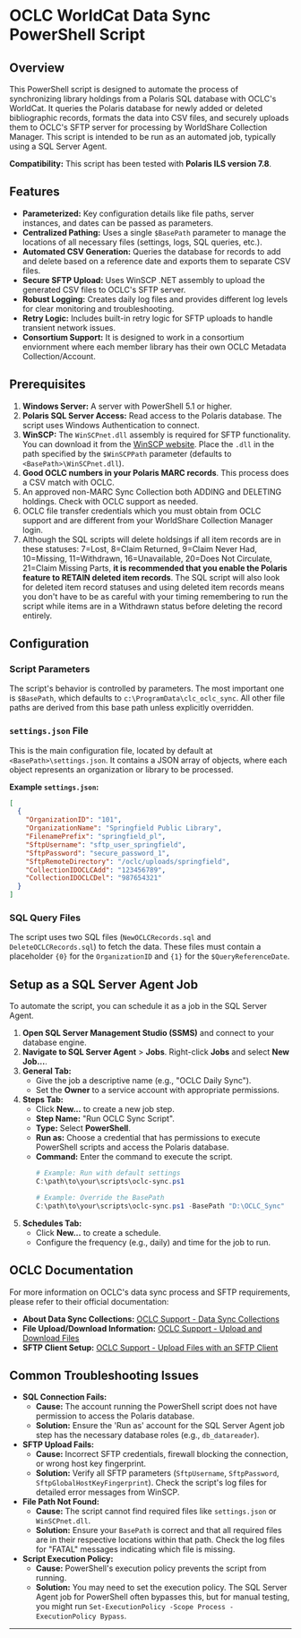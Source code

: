 # OCLC WorldCat Data Sync PowerShell Script

## Overview

This PowerShell script is designed to automate the process of synchronizing library holdings from a Polaris SQL database with OCLC's WorldCat. It queries the Polaris database for newly added or deleted bibliographic records, formats the data into CSV files, and securely uploads them to OCLC's SFTP server for processing by WorldShare Collection Manager.
This script is intended to be run as an automated job, typically using a SQL Server Agent.

**Compatibility:** This script has been tested with **Polaris ILS version 7.8**. 

## Features

- **Parameterized:** Key configuration details like file paths, server instances, and dates can be passed as parameters.
- **Centralized Pathing:** Uses a single `$BasePath` parameter to manage the locations of all necessary files (settings, logs, SQL queries, etc.).
- **Automated CSV Generation:** Queries the database for records to add and delete based on a reference date and exports them to separate CSV files.
- **Secure SFTP Upload:** Uses WinSCP .NET assembly to upload the generated CSV files to OCLC's SFTP server.
- **Robust Logging:** Creates daily log files and provides different log levels for clear monitoring and troubleshooting.
- **Retry Logic:** Includes built-in retry logic for SFTP uploads to handle transient network issues.
- **Consortium Support:** It is designed to work in a consortium enviornment where each member library has their own OCLC Metadata Collection/Account.

## Prerequisites

1.  **Windows Server:** A server with PowerShell 5.1 or higher.
2.  **Polaris SQL Server Access:** Read access to the Polaris database. The script uses Windows Authentication to connect.
3.  **WinSCP:** The `WinSCPnet.dll` assembly is required for SFTP functionality. You can download it from the [WinSCP website](https://winscp.net/eng/downloads.php). Place the `.dll` in the path specified by the `$WinSCPPath` parameter (defaults to `<BasePath>\WinSCPnet.dll`).
4.  **Good OCLC numbers in your Polaris MARC records**. This process does a CSV match with OCLC.
5.  An approved non-MARC Sync Collection both ADDING and DELETING holdings. Check with OCLC support as needed.
6.  OCLC file transfer credentials which you must obtain from OCLC support and are different from your WorldShare Collection Manager login.
7.  Although the SQL scripts will delete holdsings if all item records are in these statuses: 7=Lost, 8=Claim Returned, 9=Claim Never Had, 10=Missing, 11=Withdrawn, 16=Unavailable, 20=Does Not Circulate, 21=Claim Missing Parts, **it is recommended that you enable the Polaris feature to RETAIN deleted item records**. The SQL script will also look for deleted item record statuses and using deleted item records means you don't have to be as careful with your timing remembering to run the script while items are in a Withdrawn status before deleting the record entirely.

## Configuration

### Script Parameters

The script's behavior is controlled by parameters. The most important one is `$BasePath`, which defaults to `c:\ProgramData\clc_oclc_sync`. All other file paths are derived from this base path unless explicitly overridden.

### `settings.json` File

This is the main configuration file, located by default at `<BasePath>\settings.json`. It contains a JSON array of objects, where each object represents an organization or library to be processed.

**Example `settings.json`:**
```json
[
  {
    "OrganizationID": "101",
    "OrganizationName": "Springfield Public Library",
    "FilenamePrefix": "springfield_pl",
    "SftpUsername": "sftp_user_springfield",
    "SftpPassword": "secure_password_1",
    "SftpRemoteDirectory": "/oclc/uploads/springfield",
    "CollectionIDOCLCAdd": "123456789",
    "CollectionIDOCLCDel": "987654321"
  }
]
```

### SQL Query Files

The script uses two SQL files (`NewOCLCRecords.sql` and `DeleteOCLCRecords.sql`) to fetch the data. These files must contain a placeholder `{0}` for the `OrganizationID` and `{1}` for the `$QueryReferenceDate`.

## Setup as a SQL Server Agent Job

To automate the script, you can schedule it as a job in the SQL Server Agent.

1.  **Open SQL Server Management Studio (SSMS)** and connect to your database engine.
2.  **Navigate to SQL Server Agent** > **Jobs**. Right-click **Jobs** and select **New Job...**.
3.  **General Tab:**
    *   Give the job a descriptive name (e.g., "OCLC Daily Sync").
    *   Set the **Owner** to a service account with appropriate permissions.
4.  **Steps Tab:**
    *   Click **New...** to create a new job step.
    *   **Step Name:** "Run OCLC Sync Script".
    *   **Type:** Select **PowerShell**.
    *   **Run as:** Choose a credential that has permissions to execute PowerShell scripts and access the Polaris database.
    *   **Command:** Enter the command to execute the script.
        ```powershell
        # Example: Run with default settings
        C:\path\to\your\scripts\oclc-sync.ps1

        # Example: Override the BasePath
        C:\path\to\your\scripts\oclc-sync.ps1 -BasePath "D:\OCLC_Sync"
        ```
5.  **Schedules Tab:**
    *   Click **New...** to create a schedule.
    *   Configure the frequency (e.g., daily) and time for the job to run.

## OCLC Documentation

For more information on OCLC's data sync process and SFTP requirements, please refer to their official documentation:

-   **About Data Sync Collections:** [OCLC Support - Data Sync Collections](https://help.oclc.org/Metadata_Services/WorldShare_Collection_Manager/Data_sync_collections)
-   **File Upload/Download Information:** [OCLC Support - Upload and Download Files](https://help.oclc.org/Metadata_Services/WorldShare_Collection_Manager/Get_started/Upload_and_download_files)
-   **SFTP Client Setup:** [OCLC Support - Upload Files with an SFTP Client](https://help.oclc.org/Librarian_Toolbox/Exchange_files_with_OCLC/Upload_files_with_SFTP/20SFTP_client)

## Common Troubleshooting Issues

-   **SQL Connection Fails:**
    *   **Cause:** The account running the PowerShell script does not have permission to access the Polaris database.
    *   **Solution:** Ensure the 'Run as' account for the SQL Server Agent job step has the necessary database roles (e.g., `db_datareader`).
-   **SFTP Upload Fails:**
    *   **Cause:** Incorrect SFTP credentials, firewall blocking the connection, or wrong host key fingerprint.
    *   **Solution:** Verify all SFTP parameters (`SftpUsername`, `SftpPassword`, `SftpGlobalHostKeyFingerprint`). Check the script's log files for detailed error messages from WinSCP.
-   **File Path Not Found:**
    *   **Cause:** The script cannot find required files like `settings.json` or `WinSCPnet.dll`.
    *   **Solution:** Ensure your `BasePath` is correct and that all required files are in their respective locations within that path. Check the log files for "FATAL" messages indicating which file is missing.
-   **Script Execution Policy:**
    *   **Cause:** PowerShell's execution policy prevents the script from running.
    *   **Solution:** You may need to set the execution policy. The SQL Server Agent job for PowerShell often bypasses this, but for manual testing, you might run `Set-ExecutionPolicy -Scope Process -ExecutionPolicy Bypass`.
---
